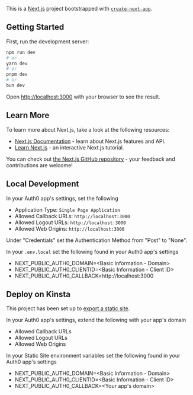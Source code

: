 This is a [Next.js](https://nextjs.org/) project bootstrapped with [`create-next-app`](https://github.com/vercel/next.js/tree/canary/packages/create-next-app).

## Getting Started

First, run the development server:

```bash
npm run dev
# or
yarn dev
# or
pnpm dev
# or
bun dev
```

Open [http://localhost:3000](http://localhost:3000) with your browser to see the result.

## Learn More

To learn more about Next.js, take a look at the following resources:

- [Next.js Documentation](https://nextjs.org/docs) - learn about Next.js features and API.
- [Learn Next.js](https://nextjs.org/learn) - an interactive Next.js tutorial.

You can check out [the Next.js GitHub repository](https://github.com/vercel/next.js/) - your feedback and contributions are welcome!

## Local Development

In your Auth0 app's settings, set the following
- Application Type: `Single Page Application`
- Allowed Callback URLs: `http://localhost:3000`
- Allowed Logout URLs: `http://localhost:3000`
- Allowed Web Origins: `http://localhost:3000`

Under "Credentials" set the Authentication Method from "Post" to "None".

In your `.env.local` set the following found in your Auth0 app's settings
- NEXT_PUBLIC_AUTH0_DOMAIN=<Basic Information - Domain>
- NEXT_PUBLIC_AUTH0_CLIENTID=<Basic Information - Client ID>
- NEXT_PUBLIC_AUTH0_CALLBACK=http://localhost:3000

## Deploy on Kinsta
This project has been set up to [export a static site](https://nextjs.org/docs/pages/building-your-application/deploying/static-exports).  

In your Auth0 app's settings, extend the following with your app's domain
- Allowed Callback URLs
- Allowed Logout URLs
- Allowed Web Origins

In your Static Site environment variables set the following found in your Auth0 app's settings
- NEXT_PUBLIC_AUTH0_DOMAIN=<Basic Information - Domain>
- NEXT_PUBLIC_AUTH0_CLIENTID=<Basic Information - Client ID>
- NEXT_PUBLIC_AUTH0_CALLBACK=<Your app's domain>
